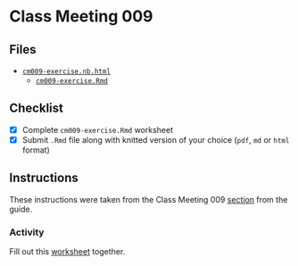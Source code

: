 # Class Meeting 009
## Files
* [`cm009-exercise.nb.html`](https://dy-lin.github.io/stat545-participation/cm009/cm009-exercise.nb.html)
  * [`cm009-exercise.Rmd`](https://github.com/dy-lin/stat545-participation/blob/master/cm009/cm009-exercise.Rmd)

## Checklist
- [x] Complete `cm009-exercise.Rmd` worksheet
- [x] Submit `.Rmd` file along with knitted version of your choice (`pdf`, `md` or `html` format)

## Instructions
These instructions were taken from the Class Meeting 009 [section](https://stat545guidebook.netlify.com/tidy-data-and-pivoting.html) from the guide.

### Activity
Fill out this [worksheet](https://raw.githubusercontent.com/STAT545-UBC/Classroom/master/tutorials/cm009-exercise.Rmd) together.
